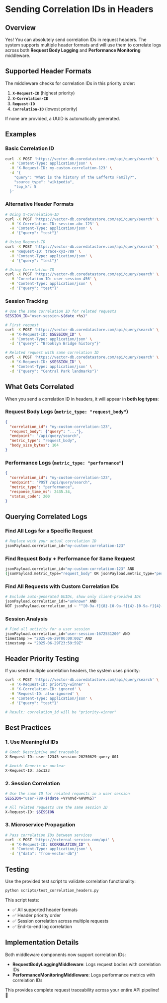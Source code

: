 # Sending Correlation IDs in Headers

## Overview

Yes! You can absolutely send correlation IDs in request headers. The system supports multiple header formats and will use them to correlate logs across both **Request Body Logging** and **Performance Monitoring** middleware.

## Supported Header Formats

The middleware checks for correlation IDs in this priority order:

1. **`X-Request-ID`** (highest priority)
1. **`X-Correlation-ID`**
1. **`Request-ID`**
1. **`Correlation-ID`** (lowest priority)

If none are provided, a UUID is automatically generated.

## Examples

### Basic Correlation ID

```bash
curl -X POST 'https://vector-db.coredatastore.com/api/query/search' \
  -H 'Content-Type: application/json' \
  -H 'X-Request-ID: my-custom-correlation-123' \
  -d '{
    "query": "What is the history of the Lefferts Family?",
    "source_type": "wikipedia",
    "top_k": 5
  }'
```

### Alternative Header Formats

```bash
# Using X-Correlation-ID
curl -X POST 'https://vector-db.coredatastore.com/api/query/search' \
  -H 'X-Correlation-ID: session-abc-123' \
  -H 'Content-Type: application/json' \
  -d '{"query": "test"}'

# Using Request-ID
curl -X POST 'https://vector-db.coredatastore.com/api/query/search' \
  -H 'Request-ID: trace-xyz-789' \
  -H 'Content-Type: application/json' \
  -d '{"query": "test"}'

# Using Correlation-ID
curl -X POST 'https://vector-db.coredatastore.com/api/query/search' \
  -H 'Correlation-ID: user-session-456' \
  -H 'Content-Type: application/json' \
  -d '{"query": "test"}'
```

### Session Tracking

```bash
# Use the same correlation ID for related requests
SESSION_ID="user-session-$(date +%s)"

# First request
curl -X POST 'https://vector-db.coredatastore.com/api/query/search' \
  -H "X-Request-ID: $SESSION_ID" \
  -H 'Content-Type: application/json' \
  -d '{"query": "Brooklyn Bridge history"}'

# Related request with same correlation ID
curl -X POST 'https://vector-db.coredatastore.com/api/query/search' \
  -H "X-Request-ID: $SESSION_ID" \
  -H 'Content-Type: application/json' \
  -d '{"query": "Central Park landmarks"}'
```

## What Gets Correlated

When you send a correlation ID in headers, it will appear in **both log types**:

### Request Body Logs (`metric_type: "request_body"`)

```json
{
  "correlation_id": "my-custom-correlation-123",
  "request_body": {"query": "..."},
  "endpoint": "/api/query/search",
  "metric_type": "request_body",
  "body_size_bytes": 104
}
```

### Performance Logs (`metric_type: "performance"`)

```json
{
  "correlation_id": "my-custom-correlation-123",
  "endpoint": "POST /api/query/search",
  "metric_type": "performance",
  "response_time_ms": 2435.34,
  "status_code": 200
}
```

## Querying Correlated Logs

### Find All Logs for a Specific Request

```bash
# Replace with your actual correlation ID
jsonPayload.correlation_id="my-custom-correlation-123"
```

### Find Request Body + Performance for Same Request

```bash
jsonPayload.correlation_id="my-custom-correlation-123" AND
(jsonPayload.metric_type="request_body" OR jsonPayload.metric_type="performance")
```

### Find All Requests with Custom Correlation IDs

```bash
# Exclude auto-generated UUIDs, show only client-provided IDs
jsonPayload.correlation_id!="unknown" AND
NOT jsonPayload.correlation_id ~ "^[0-9a-f]{8}-[0-9a-f]{4}-[0-9a-f]{4}-[0-9a-f]{4}-[0-9a-f]{12}$"
```

### Session Analysis

```bash
# Find all activity for a user session
jsonPayload.correlation_id="user-session-1672531200" AND
timestamp >= "2025-06-29T00:00:00Z" AND
timestamp <= "2025-06-29T23:59:59Z"
```

## Header Priority Testing

If you send multiple correlation headers, the system uses priority:

```bash
curl -X POST 'https://vector-db.coredatastore.com/api/query/search' \
  -H 'X-Request-ID: priority-winner' \
  -H 'X-Correlation-ID: ignored' \
  -H 'Request-ID: also-ignored' \
  -H 'Content-Type: application/json' \
  -d '{"query": "test"}'

# Result: correlation_id will be "priority-winner"
```

## Best Practices

### 1. Use Meaningful IDs

```bash
# Good: Descriptive and traceable
X-Request-ID: user-12345-session-20250629-query-001

# Avoid: Generic or unclear
X-Request-ID: abc123
```

### 2. Session Correlation

```bash
# Use the same ID for related requests in a user session
SESSION="user-789-$(date +%Y%m%d-%H%M%S)"

# All related requests use the same session ID
X-Request-ID: $SESSION
```

### 3. Microservice Propagation

```bash
# Pass correlation IDs between services
curl -X POST 'https://external-service.com/api' \
  -H "X-Request-ID: $CORRELATION_ID" \
  -H 'Content-Type: application/json' \
  -d '{"data": "from-vector-db"}'
```

## Testing

Use the provided test script to validate correlation functionality:

```bash
python scripts/test_correlation_headers.py
```

This script tests:

- ✅ All supported header formats
- ✅ Header priority order
- ✅ Session correlation across multiple requests
- ✅ End-to-end log correlation

## Implementation Details

Both middleware components now support correlation IDs:

- **RequestBodyLoggingMiddleware**: Logs request bodies with correlation IDs
- **PerformanceMonitoringMiddleware**: Logs performance metrics with correlation IDs

This provides complete request traceability across your entire API pipeline! 🎯
